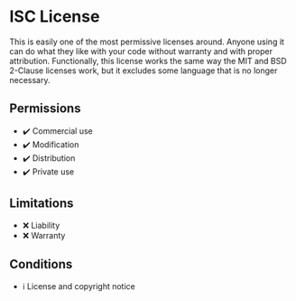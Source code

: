 # ISC License

This is easily one of the most permissive licenses around. Anyone using it can do what they like with your code without warranty and with proper attribution. Functionally, this license works the same way the MIT and BSD 2-Clause licenses work, but it excludes some language that is no longer necessary.

## Permissions

-   ✔️ Commercial use
-   ✔️ Modification
-   ✔️ Distribution
-   ✔️ Private use

## Limitations

-   ❌ Liability
-   ❌ Warranty

## Conditions

-   ℹ️ License and copyright notice

